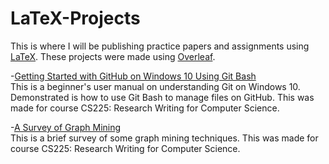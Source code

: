 # LaTeX-Projects
This is where I will be publishing practice papers and assignments using [LaTeX](https://www.latex-project.org/). These projects were made using [Overleaf](https://www.overleaf.com/).

-[Getting Started with GitHub on Windows 10 Using Git Bash](Getting-Started-with-GitHub-on-Windows-10-Using-Git-Bash/Getting_Started_with_GitHub_on_Windows_10_Using_Git_Bash.pdf) <br />
This is a beginner's user manual on understanding Git on Windows 10. Demonstrated is how to use Git Bash to manage files on GitHub. This was made for course CS225: Research Writing for Computer Science.

-[A Survey of Graph Mining](A-Survey-of-Graph-Mining/A-Survey-of-Graph-Mining.pdf) <br />
This is a brief survey of some graph mining techniques. This was made for course CS225: Research Writing for Computer Science.